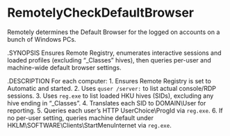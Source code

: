 # RemotelyCheckDefaultBrowser
Remotely determines the Default Browser for the logged on accounts on a bunch of Windows PCs.


.SYNOPSIS
  Ensures Remote Registry, enumerates interactive sessions and loaded profiles (excluding “_Classes” hives),
  then queries per-user and machine-wide default browser settings.

.DESCRIPTION
  For each computer:
    1. Ensures Remote Registry is set to Automatic and started.
    2. Uses `quser /server:` to list actual console/RDP sessions.
    3. Uses `reg.exe` to list loaded HKU hives (SIDs), excluding any hive ending in “_Classes”.
    4. Translates each SID to DOMAIN\User for reporting.
    5. Queries each user’s HTTP UserChoice\ProgId via `reg.exe`.
    6. If no per-user setting, queries machine default under 
       HKLM\SOFTWARE\Clients\StartMenuInternet via `reg.exe`.
